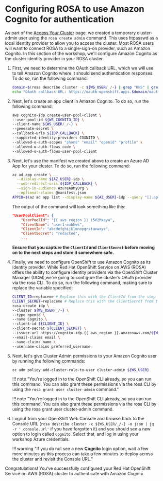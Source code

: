 # Configuring ROSA to use Amazon Cognito for authentication

As part of the [Access Your Cluster](../../100-setup/3-access-cluster/) page, we created a temporary cluster-admin user using the `rosa create admin` command. This uses htpasswd as a local identity provider to allow you to access the cluster. Most ROSA users will want to connect ROSA to a single-sign-on provider, such as Amazon Cognito. In this section of the workshop, we'll configure Amazon Cognito as the cluster identity provider in your ROSA cluster.

1. First, we need to determine the OAuth callback URL, which we will use to tell Amazon Cognito where it should send authentication responses. To do so, run the following command:

    ```bash
    domain=$(rosa describe cluster -c ${WS_USER/_/-} | grep "DNS" | grep -oE '\S+.openshiftapps.com')
    echo "OAuth callback URL: https://oauth-openshift.apps.$domain/oauth2callback/Cognito"
    ```

1. Next, let's create an app client in Amazon Cognito. To do so, run the following command:

    ```bash
    aws cognito-idp create-user-pool-client \
    --user-pool-id ${WS_COGNITO_ID} \
    --client-name ${WS_USER/_/-} \
    --generate-secret \
    --callback-urls ${IDP_CALLBACK} \
    --supported-identity-providers COGNITO \
    --allowed-o-auth-scopes "phone" "email" "openid" "profile" \
    --allowed-o-auth-flows code \
    --allowed-o-auth-flows-user-pool-client
    ```

1. Next, let's use the manifest we created above to create an Azure AD App for your cluster. To do so, run the following command:

    ```bash
    az ad app create \
      --display-name ${AZ_USER}-idp \
      --web-redirect-uris ${IDP_CALLBACK} \
      --sign-in-audience AzureADMyOrg \
      --optional-claims @manifest.json
    APPID=$(az ad app list --display-name ${AZ_USER}-idp --query "[].appId" -o tsv)
    ```

    The output of the command will look something like this:

    ```json
    "UserPoolClient": {
        "UserPoolId": "{{ aws_region }}_i5V2Mxaya",
        "ClientName": "user1-mobbws",
        "ClientId": "abcdefghijklmnopqrstuvwxyz",
        "ClientSecret": "redacted",
        ...
    ```

    **Ensure that you capture the `ClientId` and `ClientSecret` before moving on to the next steps and store it somewhere safe.**

1. Finally, we need to configure OpenShift to use Amazon Cognito as its identity provider. While Red Hat OpenShift Service on AWS (ROSA) offers the ability to configure identity providers via the OpenShift Cluster Manager (OCM),we're going to configure the cluster’s OAuth provider via the rosa CLI. To do so, run the following command, making sure to replace the variable specified:
    ```bash
    CLIENT_ID=replaceme # Replace this with the ClientId from the step above
    CLIENT_SECRET=replaceme # Replace this with the ClientSecret from the step above
    rosa create idp \
    --cluster ${WS_USER/_/-} \
    --type openid \
    --name Cognito \
    --client-id ${CLIENT_ID} \
    --client-secret ${CLIENT_SECRET} \
    --issuer-url https://cognito-idp.{{ aws_region }}.amazonaws.com/${WS_COGNITO_ID} \
    --email-claims email \
    --name-claims name \
    --username-claims preferred_username
    ```

1. Next, let's give Cluster Admin permissions to your Amazon Cognito user by running the following commands:

    ```bash
    oc adm policy add-cluster-role-to-user cluster-admin ${WS_USER}
    ```

    !!! note "You're logged in to the OpenShift CLI already, so you can run this command. You can also grant these permissions via the rosa CLI by using the `rosa grant user cluster-admin` command."

    !!! note "You're logged in to the OpenShift CLI already, so you can run this command. You can also grant these permissions via the rosa CLI by using the rosa grant user cluster-admin command.

1. Logout from your OpenShift Web Console and browse back to the Console URL (`rosa describe cluster -c ${WS_USER/_/-} -o json | jq -r '.console.url'` if you have forgotten it) and you should see a new option to login called `Cognito`. Select that, and log in using your workshop Azure credentials.

    !!! warning "If you do not see a new **Cognito** login option, wait a few more minutes as this process can take a few minutes to deploy across the cluster and revisit the Console URL."

Congratulations! You've successfully configured your Red Hat OpenShift Service on AWS (ROSA) cluster to authenticate with Amazon Cognito.